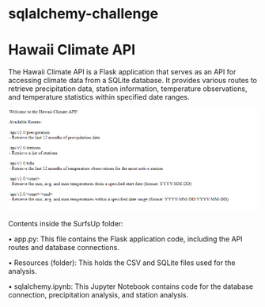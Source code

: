 # sqlalchemy-challenge

# Hawaii Climate API

The Hawaii Climate API is a Flask application that serves as an API for accessing climate data from a SQLite database. It provides various routes to retrieve precipitation data, station information, temperature observations, and temperature statistics within specified date ranges.

![API](SurfsUp/Hawaii%20Climate%20API.png)


Contents inside the SurfsUp folder:

• app.py: This file contains the Flask application code, including the API routes and database connections.


• Resources (folder): This holds the CSV and SQLite files used for the analysis.


• sqlalchemy.ipynb: This Jupyter Notebook contains code for the database connection, precipitation analysis, and station     analysis. 
